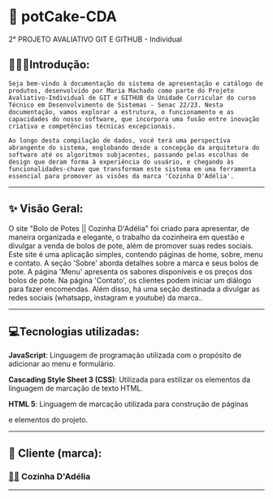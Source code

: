 # 🍰 potCake-CDA
2° PROJETO AVALIATIVO GIT E GITHUB - Individual


## 👨🏽‍💻**Introdução:**


`Seja bem-vindo à documentação do sistema de apresentação e catálogo de produtos, desenvolvido por Maria Machado como parte do
Projeto Avaliativo-Individual de GIT e GITHUB da Unidade Curricular do curso Técnico em Desenvolvimento de Sistemas - Senac 22/23.
Nesta documentação, vamos explorar a estrutura, o funcionamento e as capacidades do nosso software, que incorpora uma fusão entre
inovação criativa e competências técnicas excepcionais.`

`Ao longo desta compilação de dados, você terá uma perspectiva abrangente do sistema, englobando desde a concepção da arquitetura do software
até os algoritmos subjacentes, passando pelas escolhas de design que deram forma à experiência do usuário, e chegando às funcionalidades-chave
que transformam este sistema em uma ferramenta essencial para promover as visões da marca 'Cozinha D'Adélia'.`

---

## ✨ Visão Geral:

O site "Bolo de Potes || Cozinha D'Adélia" foi criado para apresentar, de maneira organizada e elegante, o trabalho da cozinheira em questão e divulgar a venda de bolos de pote, além de promover suas redes sociais.
Este site é uma aplicação simples, contendo páginas de home, sobre, menu e contato. A seção 'Sobre' aborda detalhes sobre a marca e seus
bolos de pote. A página 'Menu' apresenta os sabores disponíveis e os preços dos bolos de pote. Na página 'Contato', os clientes podem 
iniciar um diálogo para fazer encomendas. Além disso, há uma seção destinada a divulgar as redes sociais (whatsapp, instagram e youtube) da marca..

---

## 💻Tecnologias utilizadas:



**JavaScript**</span>:
 Linguagem de programação utilizada com o propósito de adicionar ao menu e formulário.

**Cascading Style Sheet 3 (CSS)**</span>:  Utilizada para estilizar os elementos da linguagem de marcação de texto HTML.

**HTML 5**</span>: Linguagem de marcação utilizada para construção de páginas

e elementos do projeto.

---

## 👥 Cliente (marca):



### [👩‍🍳](https://www.instagram.com/cozinhadadelia/) Cozinha D'Adélia

---
